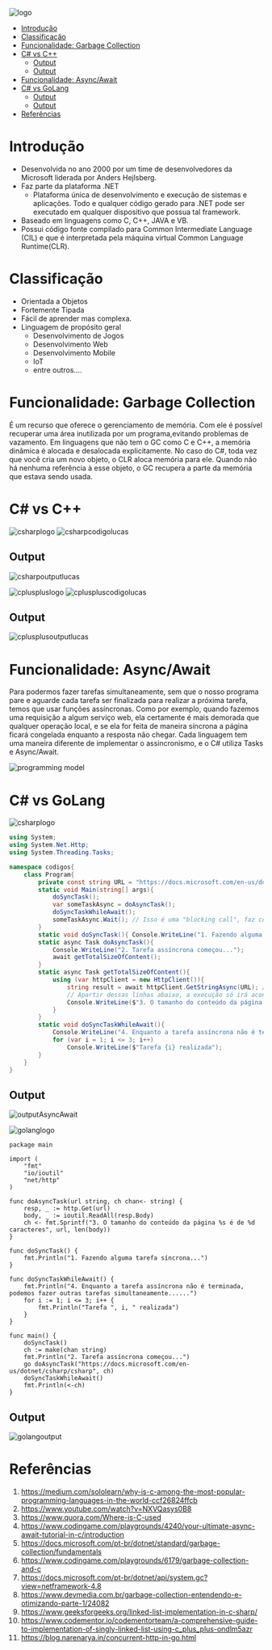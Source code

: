![logo](imgs/csharp-logo.png "logo")

- [Introdução](#introdu%c3%a7%c3%a3o)
- [Classificação](#classifica%c3%a7%c3%a3o)
- [Funcionalidade: Garbage Collection](#funcionalidade-garbage-collection)
- [C# vs C++](#c-vs-c)
  - [Output](#output)
  - [Output](#output-1)
- [Funcionalidade: Async/Await](#funcionalidade-asyncawait)
- [C# vs GoLang](#c-vs-golang)
  - [Output](#output-2)
  - [Output](#output-3)
- [Referências](#refer%c3%aancias)

# Introdução
* Desenvolvida no ano 2000 por um time de desenvolvedores da Microsoft liderada por Anders Hejlsberg.
* Faz parte da plataforma .NET
    * Plataforma única de desenvolvimento e execução de sistemas e aplicações. Todo e qualquer código gerado para .NET pode ser executado em qualquer dispositivo que possua tal framework. 
* Baseado em linguagens como C, C++, JAVA e VB.
* Possui código fonte compilado para Common Intermediate Language (CIL) e que é interpretada pela máquina virtual Common Language Runtime(CLR).

# Classificação
* Orientada a Objetos
* Fortemente Tipada
* Fácil de aprender mas complexa.
* Linguagem de propósito geral
  * Desenvolvimento de Jogos
  * Desenvolvimento Web
  * Desenvolvimento Mobile
  * IoT
  * entre outros….

# Funcionalidade: Garbage Collection
É um recurso que oferece o gerenciamento de memória. Com ele é possível recuperar uma área inutilizada por um programa,evitando problemas de vazamento. Em linguagens que não tem o GC como C e C++, a memória dinâmica é alocada e desalocada explicitamente.
No caso do C#, toda vez que você cria um novo objeto, o CLR aloca memória para ele. Quando não há nenhuma referência à esse objeto, o GC recupera a parte da memória que estava sendo usada.

# C# vs C++
![csharplogo](./imgs/logo.png "csharp logo")
![csharpcodigolucas](./imgs/csharp_cdg_lucas.png "csharpcodigolucas")

## Output
![csharpoutputlucas](./imgs/csharp_output_lucas.png "csharpoutputlucas")

![cpluspluslogo](./imgs/cpluspluslogo.png "cplusplus logo")
![cpluspluscodigolucas](./imgs/cplusplus_cdg_lucas.png "cpluspluscodigolucas")

## Output
![cplusplusoutputlucas](./imgs/cplusplus_output_lucas.png "cplusplusoutputlucas")

# Funcionalidade: Async/Await
Para podermos fazer tarefas simultaneamente, sem que o nosso programa pare e aguarde cada tarefa ser finalizada para realizar a próxima tarefa, temos que usar funções assíncronas. Como por exemplo, quando fazemos uma requisição a algum serviço web, ela certamente é mais demorada que qualquer operação local, e se ela for feita de maneira síncrona a página ficará congelada enquanto a resposta não chegar. Cada linguagem tem uma maneira diferente de implementar o assincronismo, e o  C# utiliza Tasks e Async/Await.

![programming model](./imgs/programming_models.png "programming model")
# C# vs GoLang
![csharplogo](./imgs/logo.png "csharp logo")

```csharp
using System;
using System.Net.Http;
using System.Threading.Tasks;

namespace codigos{
    class Program{
        private const string URL = "https://docs.microsoft.com/en-us/dotnet/csharp/csharp";
        static void Main(string[] args){
            doSyncTask();
            var someTaskAsync = doAsyncTask();
            doSyncTaskWhileAwait();
            someTaskAsync.Wait(); // Isso é uma "blocking call", faz com que o bloco não termine até a Tarefa ser realizada.
        }
        static void doSyncTask(){ Console.WriteLine("1. Fazendo alguma tarefa síncrona..."); } 
        static async Task doAsyncTask(){
            Console.WriteLine("2. Tarefa assíncrona começou...");
            await getTotalSizeOfContent();
        }
        static async Task getTotalSizeOfContent(){
            using (var httpClient = new HttpClient()){
                string result = await httpClient.GetStringAsync(URL); // execução para aqui até o GetStringAsync finalizar
                // Apartir dessas linhas abaixo, a execução só irá acontecer após o término da requisição
                Console.WriteLine($"3. O tamanho do conteúdo da página {URL} é de {result.Length} caracteres");
            }
        }
        static void doSyncTaskWhileAwait(){
            Console.WriteLine("4. Enquanto a tarefa assíncrona não é terminada, podemos fazer outras tarefas simultaneamente...");
            for (var i = 1; i <= 3; i++)
                Console.WriteLine($"Tarefa {i} realizada");
        }
    }
}

```
## Output
![outputAsyncAwait](imgs/output-csharp.png "outputAsyncAwait")

![golanglogo](./imgs/golang-logo.png "golang logo")
```golang
package main

import (
	"fmt"
	"io/ioutil"
	"net/http"
)

func doAsyncTask(url string, ch chan<- string) {
	resp, _ := http.Get(url)
	body, _ := ioutil.ReadAll(resp.Body)
	ch <- fmt.Sprintf("3. O tamanho do conteúdo da página %s é de %d caracteres", url, len(body))
}

func doSyncTask() {
	fmt.Println("1. Fazendo alguma tarefa síncrona...")
}

func doSyncTaskWhileAwait() {
	fmt.Println("4. Enquanto a tarefa assíncrona não é terminada, podemos fazer outras tarefas simultaneamente......")
	for i := 1; i <= 3; i++ {
		fmt.Println("Tarefa ", i, " realizada")
	}
}

func main() {
	doSyncTask()
	ch := make(chan string)
	fmt.Println("2. Tarefa assíncrona começou...")
	go doAsyncTask("https://docs.microsoft.com/en-us/dotnet/csharp/csharp", ch)
	doSyncTaskWhileAwait()
	fmt.Println(<-ch)
}
```

## Output
![golangoutput](imgs/output-golang.png "golang output")

# Referências
1. https://medium.com/sololearn/why-is-c-among-the-most-popular-programming-languages-in-the-world-ccf26824ffcb
2. https://www.youtube.com/watch?v=NXVQasys0B8
3. https://www.quora.com/Where-is-C-used
4. https://www.codingame.com/playgrounds/4240/your-ultimate-async-await-tutorial-in-c/introduction
5. https://docs.microsoft.com/pt-br/dotnet/standard/garbage-collection/fundamentals
6. https://www.codingame.com/playgrounds/6179/garbage-collection-and-c
7. https://docs.microsoft.com/pt-br/dotnet/api/system.gc?view=netframework-4.8
8. https://www.devmedia.com.br/garbage-collection-entendendo-e-otimizando-parte-1/24082
9. https://www.geeksforgeeks.org/linked-list-implementation-in-c-sharp/
10. https://www.codementor.io/codementorteam/a-comprehensive-guide-to-implementation-of-singly-linked-list-using-c_plus_plus-ondlm5azr
11. https://blog.narenarya.in/concurrent-http-in-go.html

